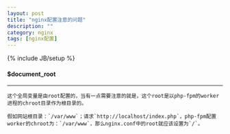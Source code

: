 ```yaml
---
layout: post
title: "nginx配置注意的问题"
description: ""
category: nginx
tags: [nginx配置]
---
```

{% include JB/setup %}

#### $document_root
- - -

    这个全局变量是由root配置的，当有一点需要注意的就是，这个root是以php-fpm的worker进程的chroot目录作为根目录的。

    假如网站根目录：`/var/www`；请求`http://localhost/index.php`，php-fpm配置worker的chroot为：`/var/www`，那么nginx.conf中的root就应该设置为`/`。
